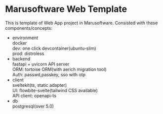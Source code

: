 # Marusoftware Web Template
This is template of Web App project in Marusoftware.
Consisted with these components/concepts:

- environment   
docker   
dev: one click devcontainer(ubuntu-slim)   
prod: distroless
- backend   
fastapi + uvicorn API server   
ORM: tortoise ORM(with aerich migration tool)   
Auth: passwd,passkey, sso with otp
- client   
sveltekit(ts, static adapter)   
UI: flowbite-svelte(tailwind CSS available)   
API client: openapi-ts
- db   
postgresql(over 5.0)
